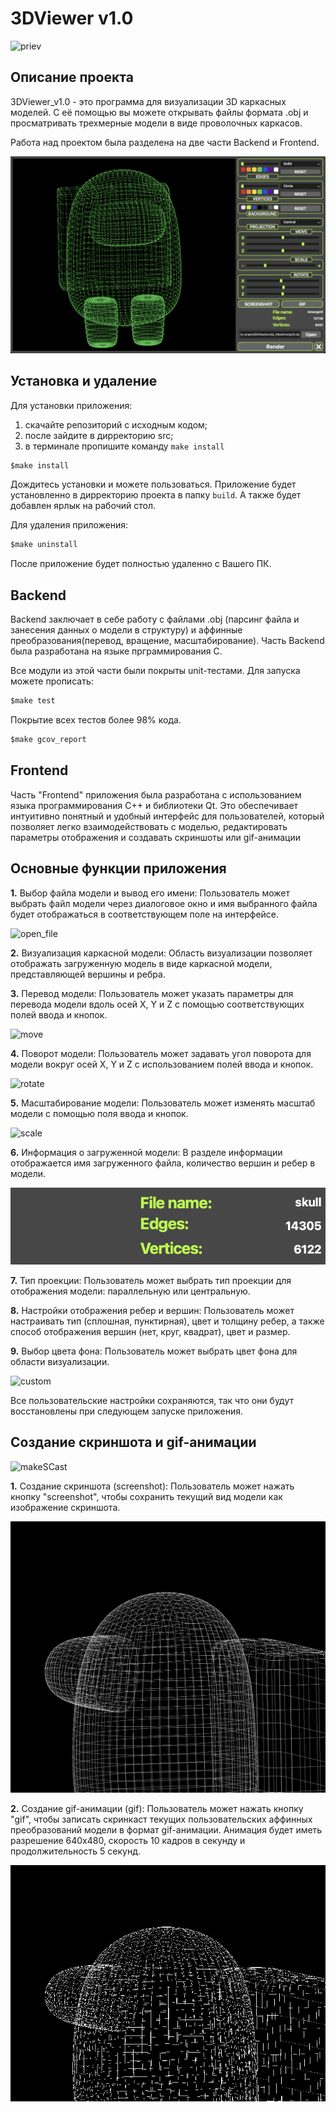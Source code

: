 # **3DViewer v1.0**

![priev](/misc/3d3.png)

## **Описание проекта**

3DViewer_v1.0 - это программа для визуализации 3D каркасных моделей. С её помощью вы можете открывать файлы формата .obj и просматривать трехмерные модели в виде проволочных каркасов.

Работа над проектом была разделена на две части Backend и Frontend.

![app](/misc/app.png)

## **Установка и удаление**

Для установки приложения:
1. скачайте репозиторий с исходным кодом;
2. после зайдите в дирректорию src;
3. в терминале пропишите команду `make install`

```c
$make install
```

Дождитесь установки и можете пользоваться. Приложение будет установленно в дирректорию проекта в папку `build`. А также будет добавлен ярлык на рабочий стол.

Для удаления приложения:

```c
$make uninstall
```

После приложение будет полностью удаленно с Вашего ПК.

## **Backend**

Backend заключает в себе работу с файлами .obj (парсинг файла и занесения данных о модели в структуру) и аффинные преобразования(перевод, вращение, масштабирование).
Часть Backend была разработана на языке прграммирования С. 

Все модули из этой части были покрыты unit-тестами. Для запуска можете прописать:
```c
$make test
```

Покрытие всех тестов более 98% кода.
```c
$make gcov_report
```
## **Frontend**
Часть "Frontend" приложения была разработана с использованием языка программирования C++ и библиотеки Qt. Это обеспечивает интуитивно понятный и удобный интерфейс для пользователей, который позволяет легко взаимодействовать с моделью, редактировать параметры отображения и создавать скриншоты или gif-анимации

## **Основные функции приложения**

**1.** Выбор файла модели и вывод его имени:
Пользователь может выбрать файл модели через диалоговое окно и имя выбранного файла будет отображаться в соответствующем поле на интерфейсе.

![open_file](/misc/open_file.gif)

**2.** Визуализация каркасной модели:
Область визуализации позволяет отображать загруженную модель в виде каркасной модели, представляющей вершины и ребра.

**3.** Перевод модели:
Пользователь может указать параметры для перевода модели вдоль осей X, Y и Z с помощью соответствующих полей ввода и кнопок.

![move](/misc/move.gif)

**4.** Поворот модели:
Пользователь может задавать угол поворота для модели вокруг осей X, Y и Z с использованием полей ввода и кнопок.

![rotate](/misc/rotate.gif)

**5.** Масштабирование модели:
Пользователь может изменять масштаб модели с помощью поля ввода и кнопок.

![scale](/misc/scale.gif)

**6.** Информация о загруженной модели:
В разделе информации отображается имя загруженного файла, количество вершин и ребер в модели.

![info](/misc/info.png)

**7.** Тип проекции:
Пользователь может выбрать тип проекции для отображения модели: параллельную или центральную.

**8.** Настройки отображения ребер и вершин:
Пользователь может настраивать тип (сплошная, пунктирная), цвет и толщину ребер, а также способ отображения вершин (нет, круг, квадрат), цвет и размер.

**9.** Выбор цвета фона:
Пользователь может выбрать цвет фона для области визуализации.

![custom](/misc/custom.gif)

Все пользовательские настройки сохраняются, так что они будут восстановлены при следующем запуске приложения.

## **Создание скриншота и gif-анимации**

![makeSCast](/misc/gif_and_screen.gif)

**1.** Создание скриншота (screenshot):
Пользователь может нажать кнопку "screenshot", чтобы сохранить текущий вид модели как изображение скриншота.

![screen](/misc/test.png)

**2.** Создание gif-анимации (gif):
Пользователь может нажать кнопку "gif", чтобы записать скринкаст текущих пользовательских аффинных преобразований модели в формат gif-анимации. Анимация будет иметь разрешение 640x480, скорость 10 кадров в секунду и продолжительность 5 секунд.

![gif](/misc/images.gif)
